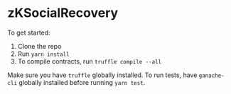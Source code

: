 # zKSocialRecovery

To get started:
1) Clone the repo
2) Run `yarn install`
3) To compile contracts, run `truffle compile --all`

Make sure you have `truffle` globally installed. To run tests, have `ganache-cli` globally installed before running `yarn test`.
